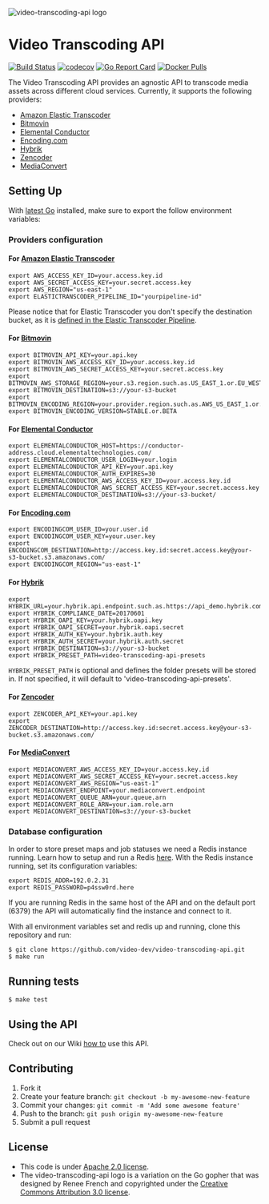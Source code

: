 ![video-transcoding-api logo](https://cloud.githubusercontent.com/assets/244265/14191217/ae825932-f764-11e5-8eb3-d070aa8f2676.png)

# Video Transcoding API

[![Build Status](https://cloud.drone.io/api/badges/video-dev/video-transcoding-api/status.svg)](https://cloud.drone.io/video-dev/video-transcoding-api)
[![codecov](https://codecov.io/gh/video-dev/video-transcoding-api/branch/master/graph/badge.svg)](https://codecov.io/gh/video-dev/video-transcoding-api)
[![Go Report Card](https://goreportcard.com/badge/github.com/video-dev/video-transcoding-api)](https://goreportcard.com/report/github.com/video-dev/video-transcoding-api)
[![Docker Pulls](https://img.shields.io/docker/pulls/videodev/video-transcoding-api?style=for-the-badge)](https://hub.docker.com/r/videodev/video-transcoding-api)

The Video Transcoding API provides an agnostic API to transcode media assets
across different cloud services. Currently, it supports the following
providers:

- [Amazon Elastic Transcoder](https://aws.amazon.com/elastictranscoder/)
- [Bitmovin](http://bitmovin.com)
- [Elemental Conductor](http://www.elementaltechnologies.com/products/elemental-conductor)
- [Encoding.com](http://encoding.com)
- [Hybrik](https://www.hybrik.com)
- [Zencoder](http://zencoder.com)
- [MediaConvert](https://aws.amazon.com/mediaconvert)

## Setting Up

With [latest Go](https://golang.org/dl/) installed, make sure to export the follow
environment variables:

### Providers configuration

#### For [Amazon Elastic Transcoder](https://aws.amazon.com/elastictranscoder/)

```
export AWS_ACCESS_KEY_ID=your.access.key.id
export AWS_SECRET_ACCESS_KEY=your.secret.access.key
export AWS_REGION="us-east-1"
export ELASTICTRANSCODER_PIPELINE_ID="yourpipeline-id"
```

Please notice that for Elastic Transcoder you don't specify the destination
bucket, as it is [defined in the Elastic Transcoder
Pipeline](https://docs.aws.amazon.com/elastictranscoder/latest/developerguide/pipeline-settings.html#pipeline-settings-configure-transcoded-bucket).

#### For [Bitmovin](http://bitmovin.com)

```
export BITMOVIN_API_KEY=your.api.key
export BITMOVIN_AWS_ACCESS_KEY_ID=your.access.key.id
export BITMOVIN_AWS_SECRET_ACCESS_KEY=your.secret.access.key
export BITMOVIN_AWS_STORAGE_REGION=your.s3.region.such.as.US_EAST_1.or.EU_WEST_1
export BITMOVIN_DESTINATION=s3://your-s3-bucket
export BITMOVIN_ENCODING_REGION=your.provider.region.such.as.AWS_US_EAST_1.or.GOOGLE_EUROPE_WEST_1
export BITMOVIN_ENCODING_VERSION=STABLE.or.BETA
```

#### For [Elemental Conductor](http://www.elementaltechnologies.com/products/elemental-conductor)

```
export ELEMENTALCONDUCTOR_HOST=https://conductor-address.cloud.elementaltechnologies.com/
export ELEMENTALCONDUCTOR_USER_LOGIN=your.login
export ELEMENTALCONDUCTOR_API_KEY=your.api.key
export ELEMENTALCONDUCTOR_AUTH_EXPIRES=30
export ELEMENTALCONDUCTOR_AWS_ACCESS_KEY_ID=your.access.key.id
export ELEMENTALCONDUCTOR_AWS_SECRET_ACCESS_KEY=your.secret.access.key
export ELEMENTALCONDUCTOR_DESTINATION=s3://your-s3-bucket/
```

#### For [Encoding.com](http://encoding.com)

```
export ENCODINGCOM_USER_ID=your.user.id
export ENCODINGCOM_USER_KEY=your.user.key
export ENCODINGCOM_DESTINATION=http://access.key.id:secret.access.key@your-s3-bucket.s3.amazonaws.com/
export ENCODINGCOM_REGION="us-east-1"
```

#### For [Hybrik](https://www.hybrik.com)

```
export HYBRIK_URL=your.hybrik.api.endpoint.such.as.https://api_demo.hybrik.com/v1
export HYBRIK_COMPLIANCE_DATE=20170601
export HYBRIK_OAPI_KEY=your.hybrik.oapi.key
export HYBRIK_OAPI_SECRET=your.hybrik.oapi.secret
export HYBRIK_AUTH_KEY=your.hybrik.auth.key
export HYBRIK_AUTH_SECRET=your.hybrik.auth.secret
export HYBRIK_DESTINATION=s3://your-s3-bucket
export HYBRIK_PRESET_PATH=video-transcoding-api-presets
```

``HYBRIK_PRESET_PATH`` is optional and defines the folder presets will be
stored in. If not specified, it will default to
'video-transcoding-api-presets'.

#### For [Zencoder](http://zencoder.com)

```
export ZENCODER_API_KEY=your.api.key
export ZENCODER_DESTINATION=http://access.key.id:secret.access.key@your-s3-bucket.s3.amazonaws.com/
```

#### For [MediaConvert](https://aws.amazon.com/mediaconvert/)

```
export MEDIACONVERT_AWS_ACCESS_KEY_ID=your.access.key.id
export MEDIACONVERT_AWS_SECRET_ACCESS_KEY=your.secret.access.key
export MEDIACONVERT_AWS_REGION="us-east-1"
export MEDIACONVERT_ENDPOINT=your.mediaconvert.endpoint
export MEDIACONVERT_QUEUE_ARN=your.queue.arn
export MEDIACONVERT_ROLE_ARN=your.iam.role.arn
export MEDIACONVERT_DESTINATION=s3://your-s3-bucket
```

### Database configuration

In order to store preset maps and job statuses we need a Redis instance
running. Learn how to setup and run a Redis
[here](http://redis.io/topics/quickstart). With the Redis instance running, set
its configuration variables:

```
export REDIS_ADDR=192.0.2.31
export REDIS_PASSWORD=p4ssw0rd.here
```

If you are running Redis in the same host of the API and on the default port
(6379) the API will automatically find the instance and connect to it.

With all environment variables set and redis up and running, clone this
repository and run:

```
$ git clone https://github.com/video-dev/video-transcoding-api.git
$ make run
```

## Running tests

```
$ make test
```

## Using the API

Check out on our Wiki [how
to](https://github.com/video-dev/video-transcoding-api/wiki/Using-Video-Transcoding-API)
use this API.

## Contributing

1. Fork it
2. Create your feature branch: `git checkout -b my-awesome-new-feature`
3. Commit your changes: `git commit -m 'Add some awesome feature'`
4. Push to the branch: `git push origin my-awesome-new-feature`
5. Submit a pull request

## License

- This code is under [Apache 2.0
  license](https://github.com/video-dev/video-transcoding-api/blob/master/LICENSE).
- The video-transcoding-api logo is a variation on the Go gopher that was
  designed by Renee French and copyrighted under the [Creative Commons
  Attribution 3.0 license](https://creativecommons.org/licenses/by/3.0/).
